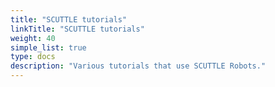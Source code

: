 ```yaml
---
title: "SCUTTLE tutorials"
linkTitle: "SCUTTLE tutorials"
weight: 40
simple_list: true
type: docs
description: "Various tutorials that use SCUTTLE Robots."
---
```

